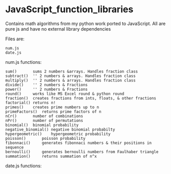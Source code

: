 # JavaScript_function_libraries

Contains math algorithms from my python work ported to JavaScript. All are pure js and have no external library dependencies

Files are:

    num.js
    date.js

num.js functions:

    sum()       sums 2 numbers &arrays. Handles fraction class
    subtract()  '' 2 numbers & arrays. Handles fraction class
    multiply()  '' 2 numbers & arrays. Handles fraction class
    divide()    '' 2 numbers & Fractions
    power()     '' 2 numbers & Fractions
    round()     works like MS Excel round & python round
    fraction()  creates fractions from ints, floats, & other fractions
    factorial() returns n!
    primes()    creates prime numbers up to n
    primeFactors()  returns prime factors of n
    nCr()       number of combinations
    nPr()       number of permutations
    binomial()  binomial probability
    negative_binomial() negative binomial probabilty
    hypergeometric()    hypergeometric probability
    poisson()       poisson probability
    fibonnaci()     generates fibonnaci numbers & their positions in sequence
    bernoulli()     generates bernoulli numbers from Faulhaber triangle
    summation()     returns summation of n^x

date.js functions:
